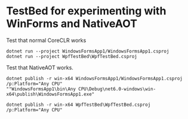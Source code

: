 TestBed for experimenting with WinForms and NativeAOT
=====================================================

Test that normal CoreCLR works

	dotnet run --project WindowsFormsApp1/WindowsFormsApp1.csproj
	dotnet run --project WpfTestBed\WpfTestBed.csproj

Test that NativeAOT works.

	dotnet publish -r win-x64 WindowsFormsApp1/WindowsFormsApp1.csproj /p:Platform="Any CPU"
	""WindowsFormsApp1\bin\Any CPU\Debug\net6.0-windows\win-x64\publish\WindowsFormsApp1.exe"

	dotnet publish -r win-x64 WpfTestBed\WpfTestBed.csproj /p:Platform="Any CPU"
